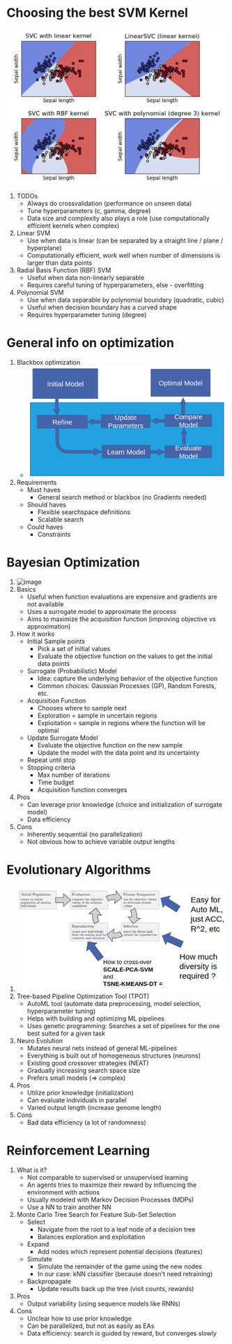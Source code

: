 # Choosing the best SVM Kernel
![image](images/svm_kernels.png)
1. TODOs
    - Always do crossvalidation (performance on unseen data)
    - Tune hyperparameters (c, gamma, degree)
    - Data size and complexity also plays a role (use computationally efficient kernels when complex)
1. Linear SVM
    - Use when data is linear (can be separated by a straight line / plane / hyperplane)
    - Computationally efficient, work well when number of dimensions is larger than data points
1. Radial Basis Function (RBF) SVM
    - Useful when data non-linearly separable
    - Requires careful tuning of hyperparameters, else - overfitting
1. Polynomial SVM
    - Use when data separable by polynomial boundary (quadratic, cubic)
    - Useful when decision boundary has a curved shape
    - Requires hyperparameter tuning (degree)



# General info on optimization
1. Blackbox optimization
    - ![image](images/blackbox_optimization.png)
1. Requirements
    - Must haves
        * General search method or blackbox (no Gradients needed)
    - Should haves
        * Flexible searchspace definitions
        * Scalable search
    - Could haves
        * Constraints



# Bayesian Optimization
1. ![image](images/bayesian_optimization.png)
1. Basics
    - Useful when function evaluations are expensive and gradients are not available
    - Uses a surrogate model to approximate the process
    - Aims to maximize the acquisition function (improving objective vs approximation)
1. How it works
    - Initial Sample points
        * Pick a set of initial values
        * Evaluate the objective function on the values to get the initial data points
    - Surrogate (Probabilistic) Model
        * Idea: capture the underlying behavior of the objective function
        * Common choices: Gaussian Processes (GP), Random Forests, etc.
    - Acquisition Function
        * Chooses where to sample next
        * Exploration = sample in uncertain regions
        * Exploitation = sample in regions where the function will be optimal
    - Update Surrogate Model
        * Evaluate the objective function on the new sample
        * Update the model with the data point and its uncertainty
    - Repeat until stop
    - Stopping criteria
        * Max number of iterations
        * Time budget
        * Acquisition function converges
1. Pros
    - Can leverage prior knowledge (choice and initialization of surrogate model)
    - Data efficiency
1. Cons
    - Inherently sequential (no parallelization)
    - Not obvious how to achieve variable output lengths



# Evolutionary Algorithms
1. ![image](images/evolutionary_algorithms.png)
1. Tree-based Pipeline Optimization Tool (TPOT)
    - AutoML tool (automate data preprocessing, model selection, hyperparameter tuning)
    - Helps with building and optimizing ML pipelines
    - Uses genetic programming: Searches a set of pipelines for the one best suited for a given task
1. Neuro Evolution
    - Mutates neural nets instead of general ML-pipelines
    - Everything is built out of homogeneous structures (neurons)
    - Existing good crossover strategies (NEAT)
    - Gradually increasing search space size
    - Prefers small models (=> complex)
1. Pros
    - Utilize prior knowledge (initialization)
    - Can evaluate individuals in parallel
    - Varied output length (increase genome length)
1. Cons
    - Bad data efficiency (a lot of randomness)



# Reinforcement Learning
1. What is it?
    - Not comparable to supervised or unsupervised learning
    - An agents tries to maximize their reward by influencing the environment with actions
    - Usually modeled with Markov Decision Processes (MDPs)
    - Use a NN to train another NN
1. Monte Carlo Tree Search for Feature Sub-Set Selection
    - Select
        * Navigate from the root to a leaf node of a decision tree
        * Balances exploration and exploitation
    - Expand
        * Add nodes which represent potential decisions (features)
    - Simulate
        * Simulate the remainder of the game using the new nodes
        * In our case: kNN classifier (because doesn't need retraining)
    - Backpropagate
        * Update results back up the tree (visit counts, rewards)
1. Pros
    - Output variability (using sequence models like RNNs)
1. Cons
    - Unclear how to use prior knowledge
    - Can be parallelized, but not as easily as EAs
    - Data efficiency: search is guided by reward, but converges slowly

